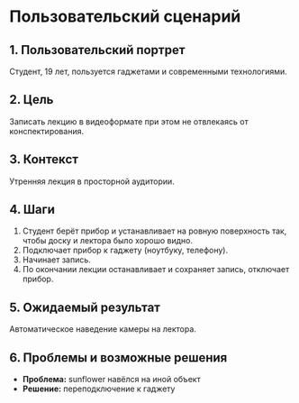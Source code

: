 # Пользовательский сценарий

## 1. Пользовательский портрет  

Студент, 19 лет, пользуется гаджетами и современными технологиями.

## 2. Цель  

Записать лекцию в видеоформате при этом не отвлекаясь от конспектирования.

## 3. Контекст

Утренняя лекция в просторной аудитории.

## 4. Шаги

1. Студент берёт прибор и устанавливает на ровную поверхность так, чтобы доску и лектора было хорошо видно.  
2. Подключает прибор к гаджету (ноутбуку, телефону).  
3. Начинает запись.  
4. По окончании лекции останавливает и сохраняет запись, отключает прибор.

## 5. Ожидаемый результат

Автоматическое наведение камеры на лектора.

## 6. Проблемы и возможные решения

- **Проблема:** sunflower навёлся на иной объект  
- **Решение:** переподключение к гаджету
